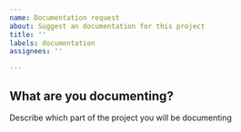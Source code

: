 ```yaml
---
name: Documentation request
about: Suggest an documentation for this project
title: ''
labels: documentation
assignees: ''

---
```


## What are you documenting?
Describe which part of the project you will be documenting
